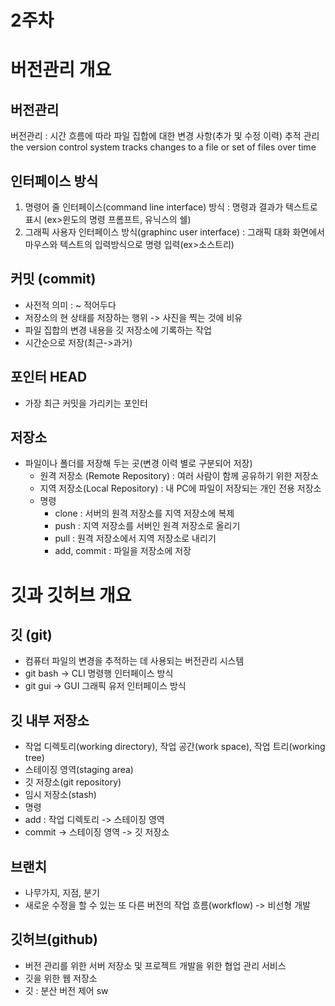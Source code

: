 # 2주차
# 버전관리 개요
## 버전관리

버전관리 : 시간 흐름에 따라 파일 집합에 대한 변경 사항(추가 및 수정 이력) 추적 관리
the version control system tracks changes to a file or set of files over time

## 인터페이스 방식

1. 명령어 줄 인터페이스(command line interface) 방식 : 명령과 결과가 텍스트로 표시 (ex>윈도의 명령 프롬프트, 유닉스의 쉘)
2.  그래픽 사용자 인터페이스 방식(graphinc user interface) : 그래픽 대화 화면에서 마우스와 텍스트의 입력방식으로 명령 입력(ex>소스트리)

## 커밋 (commit)


- 사전적 의미 :  ~ 적어두다
- 저장소의 현 상태를 저장하는 행위 -> 사진을 찍는 것에 비유
- 파일 집합의 변경 내용을 깃 저장소에 기록하는 작업
- 시간순으로 저장(최근->과거)


## 포인터 HEAD


- 가장 최근 커밋을 가리키는 포인터

## 저장소


- 파일이나 폴더를 저장해 두는 곳(변경 이력 별로 구분되어 저장)
  - 원격 저장소 (Remote Repository) : 여러 사람이 함께 공유하기 위한 저장소
  - 지역 저장소(Local Repository) : 내 PC에 파일이 저장되는 개인 전용 저장소
  - 명령
     - clone : 서버의 원격 저장소를 지역 저장소에 복제
     - push : 지역 저장소를 서버인 원격 저장소로 올리기
     - pull : 원격 저장소에서 지역 저장소로 내리기
     - add, commit : 파일을 저장소에 저장

# 깃과 깃허브 개요
## 깃 (git)


- 컴퓨터 파일의 변경을 추적하는 데 사용되는 버전관리 시스템
- git bash -> CLI 명령행 인터페이스 방식
- git gui -> GUI 그래픽 유저 인터페이스 방식


## 깃 내부 저장소


- 작업 디렉토리(working directory), 작업 공간(work space), 작업 트리(working tree)
- 스테이징 영역(staging area)
- 깃 저장소(git repository)
- 임시 저장소(stash)
- 명령
 - add : 작업 디렉토리 -> 스테이징 영역
 - commit -> 스테이징 영역 -> 깃 저장소 


## 브랜치

- 나무가지, 지점, 분기
- 새로운 수정을 할 수 있는 또 다른 버전의 작업 흐름(workflow) -> 비선형 개발

## 깃허브(github)


- 버전 관리를 위한 서버 저장소 및 프로젝트 개발을 위한 협업 관리 서비스
- 깃을 위한 웹 저장소
- 깃 : 분산 버전 제어 sw
